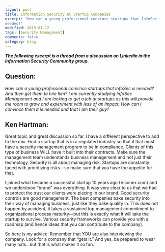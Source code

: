 ```yaml
---
layout: post
title: Information Security at Startup Companies
excerpt: "How can a young professional convince startups that InfoSec is
needed?"
modified: 2019-01-12
tags: [Security Management]
comments: false
category: blog
---
```


**_The following excerpt is a thread from a discussion on Linkedin in
the Information Security Community group._**

## Question:

_How can a young professional convince startups that InfoSec is needed? And
then get them to hire him? I am currently studying InfoSec Management
and I am looking to get a job at startups as this will provide me room to grow
and experiment with less of an impact. How can I convince them it is needed and
that I am their guy?_

## Ken Hartman:

Great topic and great discussion so far. I have a different perspective to add
to the mix. Find a startup that is in a regulated industry so that it that must
have a security management program to be in compliance. Clients of this type of
business WILL have it built into their contracts. Make sure the management team
understands business management and not just their technology.  Security is all
about managing risk. Startups are constantly faced with prioritizing risks—so
make sure that you have the appetite for that.

I joined what became a successful startup 10 years ago (Visonex.com) and we
understood “brand” was everything. It was very clear to us that we had to
protect the trust our clients were placing in our brand. Good security controls
are good management.  The best companies bake security into their way of
managing business, just like they bake quality in. This does not happen by
accident, it takes a sustained top management commitment to organizational
process maturity—but this is exactly what it will take the startup to
survive. Various security frameworks can provide you with a roadmap (and hence
ideas that you can contribute to the company).

So here is my advice: Remember that YOU are also interviewing the company. Look
for a company that “gets it.” And yes, be prepared to wear many hats…but
that is what makes it so fun.
